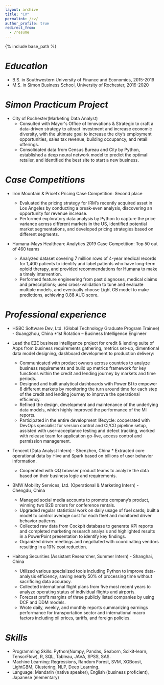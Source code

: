 ```yaml
---
layout: archive
title: "CV"
permalink: /cv/
author_profile: true
redirect_from:
  - /resume
---
```


{% include base_path %}

*Education*
======
* B.S. in Southwestern University of Finance and Economics, 2015-2019
* M.S. in Simon Business School, University of Rochester, 2019-2020

*Simon Practicum Project*
======
* City of Rochester(Marketing Data Analyst)
  * Consulted with Mayor's Office of Innovations & Strategic to craft a data-driven strategy to attract investment and increase economic diversity, with the ultimate goal to increase the city’s employment opportunities, sales tax revenue, building occupancy, and retail offerings.
  * Consolidated data from Census Bureau and City by Python, established a deep neural network model to predict the optimal retailer, and identified the best site to start a new business.

*Case Competitions*
======
* Iron Mountain & Pricefx Pricing Case Competition: Second place
  *	Evaluated the pricing strategy for IRM’s recently acquired asset in Los Angeles by conducting a break-even analysis, discovering an opportunity for revenue increase.
  *	Performed exploratory data analysis by Python to capture the price variance across different markets in the US, identified potential market segmentations, and developed pricing strategies based on different segments.

* Humana-Mays Healthcare Analytics 2019 Case Competition: Top 50 out of 460 teams
  *	Analyzed dataset covering 7 million rows of 4-year medical records for 1,400 patients to identify and label patients who have long-term opioid therapy, and provided recommendations for Humana to make a timely intervention.
  *	Performed feature engineering from past diagnoses, medical claims and prescriptions; used cross-validation to tune and evaluate multiple models, and eventually choose Light GB model to make predictions, achieving 0.88 AUC score.

*Professional experience*
======
* HSBC Software Dev, Ltd. (Global Technology Graduate Program Trainee) - Guangzhou, China                                                                  *1st Rotation – Business Intelligence Engineer
* Lead the E2E business intelligence project for credit & lending suite of Apps from business requirements gathering, metrics set-up, dimentional data model designing, dashboard development to production delivery:
  * Communicated with product owners across countries to analyze business requirements and build up metrics framework for key functions within the credit and lending journey by markets and time periods.
  * Designed and built analytical dashboards with Power BI to empower 8 different markets by monitoring the turn around time for each step of the credit and lending journey to improve the operational efficiency.
  * Refined the design, development and maintenance of the underlying data models, which highly improved the performance of the MI reports.
  * Participated in the entire development lifecycle: cooperated with DevOps specialist for version control and CI/CD pipeline setup, assisted with user-acceptance testing and defect tracking, worked with release team for application go-live, access control and permission management. 


* Tencent (Data Analyst Intern) - Shenzhen, China                                                                                                             * Extracted core operational data by Hive and Spark based on billions of user behavior information.
  * Cooperated with QQ browser product teams to analyze the data based on their business logic and requirements.


* BMW Mobility Services, Ltd. (Operational & Marketing Intern) - Chengdu, China
  * Managed social media accounts to promote company’s product, winning two B2B orders for conference rentals.
  * Upgraded regular statistical work on daily usage of fuel cards; built a model to control average cost for each fleet and monitored driver behavior patterns.
  * Collected raw data from Cockpit database to generate KPI reports and completed marketing research analysis and highlighted results in a PowerPoint presentation to identify key findings.
  * Organized driver meetings and negotiated with coordinating vendors resulting in a 10% cost reduction.


* Haitong Securities (Assistant Researcher, Summer Intern) - Shanghai, China
  * Utilized various specialized tools including Python to improve data-analysis efficiency, saving nearly 50% of processing time without sacrificing data accuracy.
  * Collected international flight plans from five most recent years to analyze operating status of individual flights and airports.
  * Forecast profit margins of three publicly listed companies by using DCF and DDM models.
  * Wrote daily, weekly, and monthly reports summarizing earnings performance for transportation sector and international macro factors including oil prices, tariffs, and foreign policies.

*Skills*
======
* Programming Skills: Python(Numpy, Pandas, Seaborn, Scikit-learn, TensorFlow), R, SQL, Tableau, JAVA, SPSS, SAS.
* Machine Learning: Regressions, Random Forest, SVM, XGBoost, LightGBM, Clustering, NLP, Deep Learning.
* Language: Mandarin (native speaker), English (business proficient), Japanese (elementary)
